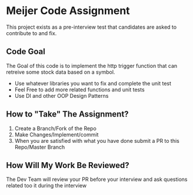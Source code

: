 # Meijer Code Assignment

This project exists as a pre-interview test that candidates are asked to contribute to and fix.

## Code Goal
The Goal of this code is to implement the http trigger function that can retreive some stock data based on a symbol.

* Use whatever libraries you want to fix and complete the unit test
* Feel Free to add more related functions and unit tests
* Use DI and other OOP Design Patterns

## How to "Take" The Assignment?
1. Create a Branch/Fork of the Repo
2. Make Changes/Implement/commit
3. When you are satisfied with what you have done submit a PR to this Repo/Master Branch

## How Will My Work Be Reviewed?
The Dev Team will review your PR before your interview and ask questions related too it during the interview
